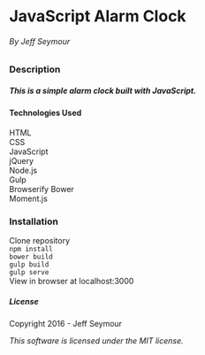 # JavaScript Alarm Clock
 
###### By Jeff Seymour  

### Description
##### This is a simple alarm clock built with JavaScript. 

#### Technologies Used

HTML  
CSS  
JavaScript  
jQuery  
Node.js  
Gulp  
Browserify
Bower  
Moment.js

### Installation
Clone repository  
```npm install```  
```bower build```  
```gulp build```  
```gulp serve```  
View in browser at localhost:3000  

##### License
Copyright 2016 - Jeff Seymour

*This software is licensed under the MIT license.*
